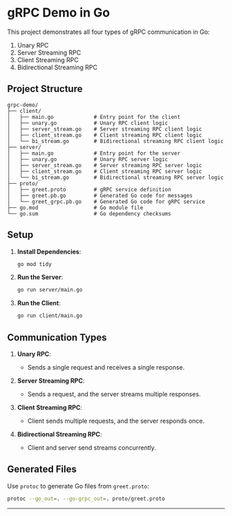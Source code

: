 # **gRPC Demo in Go**

This project demonstrates all four types of gRPC communication in Go:

1. Unary RPC  
2. Server Streaming RPC  
3. Client Streaming RPC  
4. Bidirectional Streaming RPC  

## **Project Structure**
```plaintext
grpc-demo/
├── client/
│   ├── main.go             # Entry point for the client
│   ├── unary.go            # Unary RPC client logic
│   ├── server_stream.go    # Server streaming RPC client logic
│   ├── client_stream.go    # Client streaming RPC client logic
│   └── bi_stream.go        # Bidirectional streaming RPC client logic
├── server/
│   ├── main.go             # Entry point for the server
│   ├── unary.go            # Unary RPC server logic
│   ├── server_stream.go    # Server streaming RPC server logic
│   ├── client_stream.go    # Client streaming RPC server logic
│   └── bi_stream.go        # Bidirectional streaming RPC server logic
├── proto/
│   ├── greet.proto         # gRPC service definition
│   ├── greet.pb.go         # Generated Go code for messages
│   └── greet_grpc.pb.go    # Generated Go code for gRPC service
├── go.mod                  # Go module file
└── go.sum                  # Go dependency checksums
```

## **Setup**

1. **Install Dependencies**:
   ```bash
   go mod tidy
   ```

2. **Run the Server**:
   ```bash
   go run server/main.go
   ```

3. **Run the Client**:
   ```bash
   go run client/main.go
   ```

## **Communication Types**

1. **Unary RPC**:
   - Sends a single request and receives a single response.

2. **Server Streaming RPC**:
   - Sends a request, and the server streams multiple responses.

3. **Client Streaming RPC**:
   - Client sends multiple requests, and the server responds once.

4. **Bidirectional Streaming RPC**:
   - Client and server send streams concurrently.

## **Generated Files**
Use `protoc` to generate Go files from `greet.proto`:
```bash
protoc --go_out=. --go-grpc_out=. proto/greet.proto
```

---
